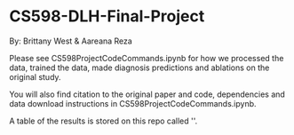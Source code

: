 # CS598-DLH-Final-Project
By: Brittany West & Aareana Reza

Please see CS598ProjectCodeCommands.ipynb for how we processed the data, trained the data, made diagnosis predictions and ablations on the original study.

You will also find citation to the original paper and code, dependencies and data download instructions in CS598ProjectCodeCommands.ipynb. 

A table of the results is stored on this repo called ''.
